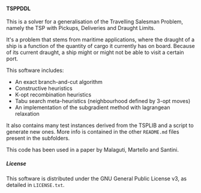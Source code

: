 #### TSPPDDL

This is a solver for a generalisation of the Travelling Salesman Problem, namely the TSP with Pickups, Deliveries and Draught Limits.

It's a problem that stems from maritime applications, where the draught of a ship is a function of the quantity of cargo it currently has on board. Because of its current draught, a ship might or might not be able to visit a certain port.

This software includes:

* An exact branch-and-cut algorithm
* Constructive heuristics
* K-opt recombination heuristics
* Tabu search meta-heuristics (neighbourhood defined by 3-opt moves)
* An implementation of the subgradient method with lagrangean relaxation

It also contains many test instances derived from the TSPLIB and a script to generate new ones. More info is contained in the other `README.md` files present in the subfolders.

This code has been used in a paper by Malaguti, Martello and Santini.

##### License

This software is distributed under the GNU General Public License v3, as detailed in `LICENSE.txt`.